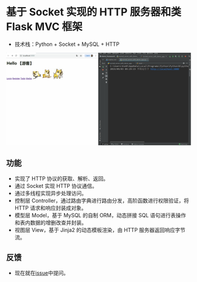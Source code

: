 基于 Socket 实现的 HTTP 服务器和类 Flask MVC 框架
===========================================
- 技术栈：Python + Socket + MySQL + HTTP

![demo](weibo.gif)

功能
--------
 - 实现了 HTTP 协议的获取、解析、返回。
 - 通过 Socket 实现 HTTP 协议通信。
 - 通过多线程实现异步处理访问。
 - 控制层 Controller，通过路由字典进行路由分发，高阶函数进行权限验证，将 HTTP 请求和响应封装成对象。
 - 模型层 Model，基于 MySQL 的自制 ORM，动态拼接 SQL 语句进行表操作和表内数据的增删改查并封装。
 - 视图层 View，基于 Jinja2 的动态模板渲染，由 HTTP 服务器返回响应字节流。

反馈
-------------
 - 现在就在[issue](https://github.com/noahwork/weblite-py/issues)中提问。
